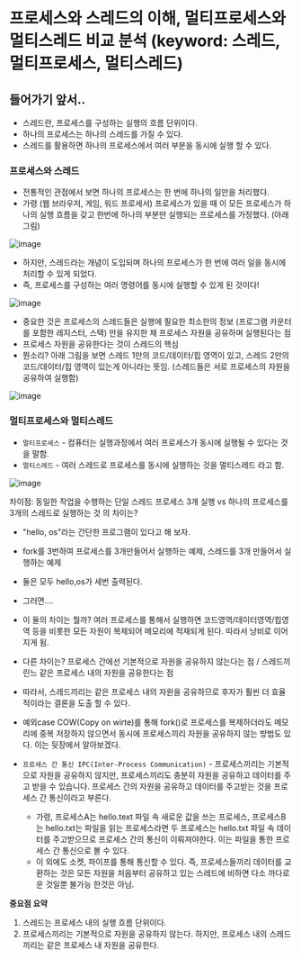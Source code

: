 # 프로세스와 스레드의 이해, 멀티프로세스와 멀티스레드 비교 분석 (keyword: 스레드, 멀티프로세스, 멀티스레드)

## 들어가기 앞서..
- 스레드란, 프로세스를 구성하는 실행의 흐름 단위이다.
- 하나의 프로세스는 하나의 스레드를 가질 수 있다.
- 스레드를 활용하면 하나의 프로세스에서 여러 부분을 동시에 실행 할 수 있다.

### 프로세스와 스레드
- 전통적인 관점에서 보면 하나의 프로세스는 한 번에 하나의 일만을 처리했다.
- 가령 (웹 브라우저, 게임, 워드 프로세서) 프로세스가 있을 때 이 모든 프로세스가 하나의 실행 흐름을 갖고 한번에 하나의 부분만 실행되는 프로세스를 가정했다. (아래그림)

![image](https://github.com/iOS-Woong/OS/assets/96489602/347abb6a-7803-4bb3-871e-f71059ca5bb7)

- 하지만, 스레드라는 개념이 도입되며 하나의 프로세스가 한 번에 여러 일을 동시에 처리할 수 있게 되었다.
- 즉, 프로세스를 구성하는 여러 명령어를 동시에 실행할 수 있게 된 것이다!

![image](https://github.com/iOS-Woong/OS/assets/96489602/8f6bed9b-594a-40bf-a578-6e6056de007c)

- 중요한 것은 프로세스의 스레드들은 실행에 필요한 최소한의 정보 (프로그램 카운터를 포함한 레지스터, 스택) 만을 유지한 채 프로세스 자원을 공유하며 실행된다는 점
- 프로세스 자원을 공유한다는 것이 스레드의 핵심
- 뭔소리? 아래 그림을 보면 스레드 1만의 코드/데이터/힙 영역이 있고, 스레드 2만의 코드/데이터/힙 영역이 있는게 아니라는 뜻임. (스레드들은 서로 프로세스의 자원을 공유하여 실행함)

![image](https://github.com/iOS-Woong/OS/assets/96489602/37a4d3ce-614f-4007-9b4a-d28429561b0e)

### 멀티프로세스와 멀티스레드
- `멀티프로세스` - 컴퓨터는 실행과정에서 여러 프로세스가 동시에 실행될 수 있다는 것을 말함.
- `멀티스레드` - 여러 스레드로 프로세스를 동시에 실행하는 것을 멀티스레드 라고 함.
 
![image](https://github.com/iOS-Woong/OS/assets/96489602/a364b2de-0880-473b-9e25-563da44feb24)

차이점: 동일한 작업을 수행하는 단일 스레드 프로세스 3개 실행 vs 하나의 프로세스를 3개의 스레드로 실행하는 것 의 차이는?
- "hello, os"라는 간단한 프로그램이 있다고 해 보자.
- fork를 3번하여 프로세스를 3개만들어서 실행하는 예제, 스레드를 3개 만들어서 실행하는 예제
- 둘은 모두 hello,os가 세번 출력된다.
- 그러면....
- 이 둘의 차이는 뭘까? 여러 프로세스를 통해서 실행하면 코드영역/데이터영역/힙영역 등을 비롯한 모든 자원이 복제되어 메모리에 적재되게 된다. 따라서 낭비로 이어지게 됨.
- 다른 차이는? 프로세스 간에선 기본적으로 자원을 공유하지 않는다는 점 / 스레드끼린느 같은 프로세스 내의 자원을 공유한다는 점
- 따라서, 스레드끼리는 같은 프로세스 내의 자원을 공유하므로 후자가 훨씬 더 효율적이라는 결론을 도출 할 수 있다.
- 예외case COW(Copy on wirte)를 통해 fork()로 프로세스를 복제하더라도 메모리에 중복 저장하지 않으면서 동시에 프로세스끼리 자원을 공유하지 않는 방법도 있다. 이는 뒷장에서 알아보겠다.

- `프로세스 간 통신 IPC(Inter-Process Communication)` - 프로세스끼리는 기본적으로 자원을 공유하지 않지만, 프로세스끼리도 충분히 자원을 공유하고 데이터를 주고 받을 수 있습니다. 프로세스 간의 자원을 공유하고 데이터를 주고받는 것을 프로세스 간 통신이라고 부른다.
  - 가령, 프로세스A는 hello.text 파일 속 새로운 값을 쓰는 프로세스, 프로세스B는 hello.txt는 파일을 읽는 프로세스라면 두 프로세스는 hello.txt 파일 속 데이터를 주고받으므로 프로세스 간의 통신이 이뤄져야한다. 이는 파일을 통한 프로세스 간 통신으로 볼 수 있다.
  - 이 외에도 소켓, 파이프를 통해 통신할 수 있다. 즉, 프로세스들끼리 데이터를 교환하는 것은 모든 자원을 처음부터 공유하고 있는 스레드에 비하면 다소 까다로운 것일뿐 불가능 한것은 아님.


**중요점 요약**
1. 스레드는 프로세스 내의 실행 흐름 단위이다.
2. 프로세스끼리는 기본적으로 자원을 공유하지 않는다. 하지만, 프로세스 내의 스레드끼리는 같은 프로세스 내 자원을 공유한다.

  
